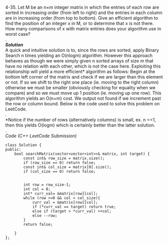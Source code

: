 4-35. Let M be an n×m integer matrix in which the entries of each row are sorted in increasing order (from left to right) 
and the entries in each column are in increasing order (from top to bottom). Give an efficient algorithm to find the position of 
an integer x in M, or to determine that x is not there. How many comparisons of x with matrix entries does your algorithm use in 
worst case?  
.  
***Solution***  
A quick and intuitive solution is to, since the rows are sorted, apply Binary Search n times yielding an O(nlogm) algorithm. However this
approach behaves as though we were simply given n sorted arrays of size m that have no relation with each other, which is not the case here.
Exploiting this relationship will yield a more efficient* algorithm as follows: Begin at the bottom left corner of the matrix and check
if we are larger than this element or not. If so we shift to the right one place (ie. moving to the right column) otherwise we must be smaller
(obviously checking for equality when we compare) and so we must move up 1 position (ie. moving up one row). This algorithm yields an 
O(n+m) cost. We output not found if we increment past the row or column bound.  Below is the code used to solve this problem on LeetCode.  
.  
*Notice if the number of rows (alternatively columns) is small, ex. n ==1, then this yields O(logm) which is certainly better than the 
latter solution.  
.  
*Code (C++ LeetCode Submission)*
```
class Solution {
public:
    bool searchMatrix(vector<vector<int>>& matrix, int target) {
        const int& row_size = matrix.size();
        if (row_size == 0) return false;
        const int& col_size = matrix[0].size();
        if (col_size == 0) return false;
        
        
        int row = row_size-1;
        int col = 0;
        int* curr_val= &matrix[row][col];
        while (row >=0 && col < col_size){
            curr_val = &matrix[row][col];
            if (*curr_val == target) return true;
            else if (target > *curr_val) ++col;
            else --row;
        }
        return false;
        
    }
};

```
